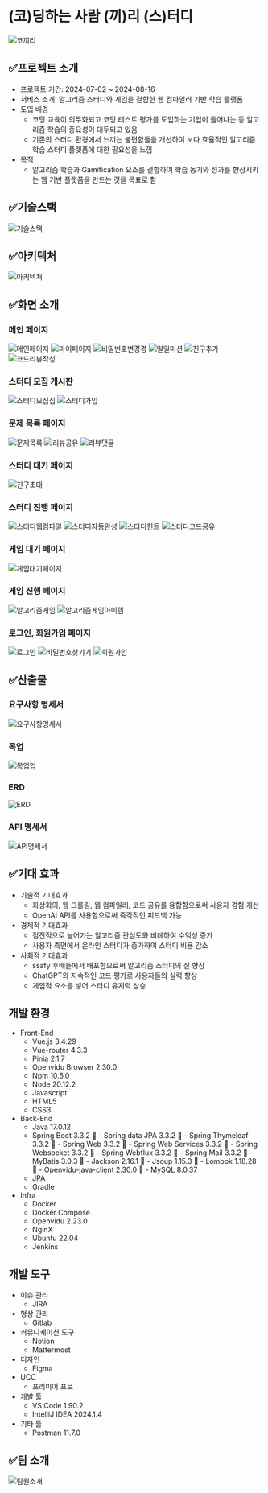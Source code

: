 # (코)딩하는 사람 (끼)리 (스)터디
![코끼리](resources/코끼리.PNG)

## ✅프로젝트 소개
- 프로젝트 기간: 2024-07-02 ~ 2024-08-16
- 서비스 소개: 알고리즘 스터디와 게임을 결합한 웹 컴파일러 기반 학습 플랫폼
- 도입 배경
    - 코딩 교육이 의무화되고 코딩 테스트 평가를 도입하는 기업이 들어나는 등 알고리즘 학습의 중요성이 대두되고 있음
    - 기존의 스터디 환경에서 느끼는 불편함들을 개선하여 보다 효율적인 알고리즘 학습 스터디 플랫폼에 대한 필요성을 느낌
- 목적
    - 알고리즘 학습과 Gamification 요소를 결합하여 학습 동기와 성과를 향상시키는 웹 기반 플랫폼을 만드는 것을 목표로 함

## ✅기술스택
![기술스택](resources/기술스택.PNG)

## ✅아키텍처
![아키텍처](resources/아키텍처.png)

## ✅화면 소개

### 메인 페이지
![메인페이지](resources/기능_메인페이지.png)
![마이페이지](resources/기능_마이페이지.png)
![비밀번호변경경](resources/기능_비밀번호변경.png)
![일일미션](resources/기능_일일미션.png)
![친구추가](resources/기능_친구추가.png)
![코드리뷰작성](resources/기능_코드리뷰작성.png)

### 스터디 모집 게시판
![스터디모집집](resources/기능_스터디모집.png)
![스터디가입](resources/기능_스터디가입.png)

### 문제 목록 페이지
![문제목록](resources/기능_문제목록.png)
![리뷰공유](resources/기능_리뷰공유.png)
![리뷰댓글](resources/기능_리뷰댓글.png)

### 스터디 대기 페이지
![친구초대](resources/기능_친구초대.png)

### 스터디 진행 페이지
![스터디웹컴파일](resources/기능_스터디웹컴파일2.png)
![스터디자동완성](resources/기능_스터디자동완성.png)
![스터디힌트](resources/기능_스터디힌트.png)
![스터디코드공유](resources/기능_스터디코드공유.png)

### 게임 대기 페이지
![게임대기페이지](resources/기능_게임대기.png)

### 게임 진행 페이지
![알고리즘게임](resources/기능_알고리즘게임.png)
![알고리즘게임아이템](resources/기능_알고리즘게임아이템.png)

### 로그인, 회원가입 페이지
![로그인](resources/기능_로그인.png)
![비밀번호찾기기](resources/기능_비밀번호찾기.png)
![회원가입](resources/기능_회원가입.png)

## ✅산출물

### 요구사항 명세서
![요구사항명세서](resources/산출물_요구사항명세서.PNG)

### 목업
![목업업](resources/산출물_목업.PNG)

### ERD
![ERD](resources/산출물_erd.PNG)

### API 명세서
![API명세서](resources/산출물_api명세서.PNG)

## ✅기대 효과
- 기술적 기대효과
    - 화상회의, 웹 크롤링, 웹 컴파일러, 코드 공유를 융합함으로써 사용자 경험 개선
    - OpenAI API를 사용함으로써 즉각적인 피드백 가능
- 경제적 기대효과
    - 점진적으로 늘어가는 알고리즘 관심도와 비례하여 수익성 증가
    - 사용자 측면에서 온라인 스터디가 증가하여 스터디 비용 감소
- 사회적 기대효과
    - ssafy 후배들에서 배포함으로써 알고리즘 스터디의 질 향상
    - ChatGPT의 지속적인 코드 평가로 사용자들의 실력 향상
    - 게임적 요소를 넣어 스터디 유지력 상승

## 개발 환경
- Front-End
    - Vue.js 3.4.29
    - Vue-router 4.3.3
    - Pinia 2.1.7
    - Openvidu Browser 2.30.0
    - Npm 10.5.0
    - Node 20.12.2
    - Javascript
    - HTML5
    - CSS3
- Back-End
    - Java 17.0.12
    - Spring Boot 3.3.2
	- Spring data JPA 3.3.2
	- Spring Thymeleaf 3.3.2
	- Spring Web 3.3.2
	- Spring Web Services 3.3.2
	- Spring Websocket 3.3.2
	- Spring Webflux 3.3.2
	- Spring Mail 3.3.2
	- MyBatis 3.0.3
	- Jackson 2.16.1
	- Jsoup 1.15.3
	- Lombok 1.18.28
	- Openvidu-java-client 2.30.0
	- MySQL 8.0.37
    - JPA
    - Gradle
- Infra
    - Docker
    - Docker Compose
    - Openvidu 2.23.0
    - NginX
    - Ubuntu 22.04
    - Jenkins

## 개발 도구
- 이슈 관리
    - JIRA
- 형상 관리
    - Gitlab
- 커뮤니케이션 도구
    - Notion
    - Mattermost
- 디자인
    - Figma
- UCC
    - 프리미어 프로
- 개발 툴
    - VS Code 1.90.2
    - IntelliJ IDEA 2024.1.4
- 기타 툴
    - Postman 11.7.0

## ✅팀 소개
![팀원소개](resources/팀원소개.PNG)
